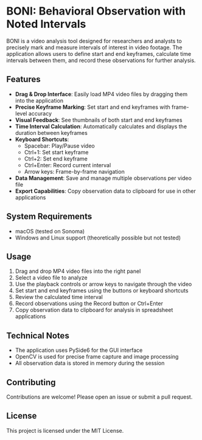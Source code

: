 # BONI: Behavioral Observation with Noted Intervals

BONI is a video analysis tool designed for researchers and analysts to precisely mark and measure intervals of interest in video footage. The application allows users to define start and end keyframes, calculate time intervals between them, and record these observations for further analysis.

## Features

- **Drag & Drop Interface**: Easily load MP4 video files by dragging them into the application
- **Precise Keyframe Marking**: Set start and end keyframes with frame-level accuracy
- **Visual Feedback**: See thumbnails of both start and end keyframes
- **Time Interval Calculation**: Automatically calculates and displays the duration between keyframes
- **Keyboard Shortcuts**:
  - Spacebar: Play/Pause video
  - Ctrl+1: Set start keyframe
  - Ctrl+2: Set end keyframe
  - Ctrl+Enter: Record current interval
  - Arrow keys: Frame-by-frame navigation
- **Data Management**: Save and manage multiple observations per video file
- **Export Capabilities**: Copy observation data to clipboard for use in other applications

## System Requirements

- macOS (tested on Sonoma)
- Windows and Linux support (theoretically possible but not tested)

## Usage

1. Drag and drop MP4 video files into the right panel
2. Select a video file to analyze
3. Use the playback controls or arrow keys to navigate through the video
4. Set start and end keyframes using the buttons or keyboard shortcuts
5. Review the calculated time interval
6. Record observations using the Record button or Ctrl+Enter
7. Copy observation data to clipboard for analysis in spreadsheet applications

## Technical Notes

- The application uses PySide6 for the GUI interface
- OpenCV is used for precise frame capture and image processing
- All observation data is stored in memory during the session

## Contributing

Contributions are welcome! Please open an issue or submit a pull request.

## License

This project is licensed under the MIT License.
